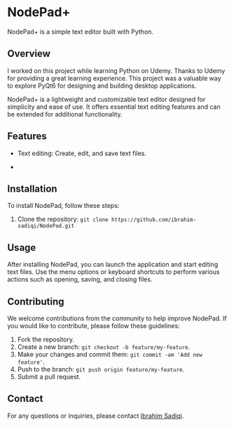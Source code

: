 # NodePad+

NodePad+ is a simple text editor built with Python.

## Overview

I worked on this project while learning Python on Udemy. Thanks to Udemy for providing a great learning experience.
This project was a valuable way to explore PyQt6 for designing and building desktop applications.

NodePad+ is a lightweight and customizable text editor designed for simplicity and ease of use.
It offers essential text editing features and can be extended for additional functionality.

## Features

- Text editing: Create, edit, and save text files.

- 
## Installation

To install NodePad, follow these steps:

1. Clone the repository: `git clone https://github.com/ibrahim-sadiqi/NodePad.git`


## Usage

After installing NodePad, you can launch the application and start editing text files. Use the menu options or keyboard shortcuts to perform various actions such as opening, saving, and closing files.


## Contributing

We welcome contributions from the community to help improve NodePad. If you would like to contribute, please follow these guidelines:

1. Fork the repository.
2. Create a new branch: `git checkout -b feature/my-feature`.
3. Make your changes and commit them: `git commit -am 'Add new feature'`.
4. Push to the branch: `git push origin feature/my-feature`.
5. Submit a pull request.


## Contact

For any questions or inquiries, please contact [Ibrahim Sadiqi](https://github.com/ibrahim-sadiqi).

